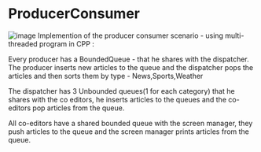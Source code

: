 # ProducerConsumer
![image](https://user-images.githubusercontent.com/92650578/172707234-bd3fe762-060d-4886-a2a2-1e25823d6171.png)
Implemention of the producer consumer scenario - using multi-threaded program in CPP :

Every producer has a BoundedQueue - that he shares with the dispatcher.
The producer inserts new articles to the queue and the dispatcher pops the articles and then sorts them by type - News,Sports,Weather

The dispatcher has 3 Unbounded queues(1 for each category) that he shares with the co editors,
he inserts articles to the queues and the co-editors pop articles from the queue.

All co-editors have a shared bounded queue with the screen manager, they push articles to the queue and the screen manager prints articles from the queue.
